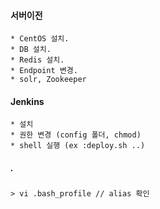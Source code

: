 ####  서버이전
~~~
* CentOS 설치.
* DB 설치.
* Redis 설치.
* Endpoint 변경.
* solr, Zookeeper
~~~

#### Jenkins
~~~
* 설치
* 권한 변경 (config 폴더, chmod)
* shell 실행 (ex :deploy.sh ..)
~~~
##### .
~~~
> vi .bash_profile // alias 확인
~~~
